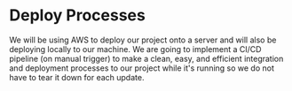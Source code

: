 # Deploy Processes

We will be using AWS to deploy our project onto a server and will also be deploying locally to our machine. We are going to implement a CI/CD pipeline (on manual trigger) to make a clean, easy, and efficient integration and deployment processes to our project while it's running so we do not have to tear it down for each update.